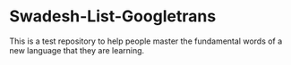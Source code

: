# Swadesh-List-Googletrans
This is a test repository to help people master the fundamental words of a new language that they are learning.
